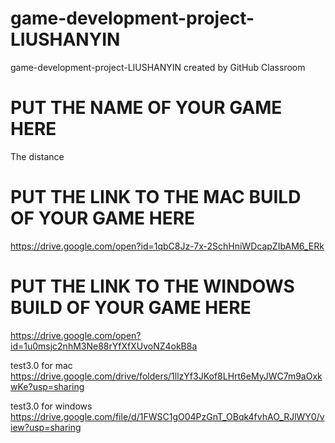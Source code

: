 # game-development-project-LIUSHANYIN
game-development-project-LIUSHANYIN created by GitHub Classroom

# PUT THE NAME OF YOUR GAME HERE
The distance
# PUT THE LINK TO THE MAC BUILD OF YOUR GAME HERE
https://drive.google.com/open?id=1qbC8Jz-7x-2SchHniWDcapZIbAM6_ERk
# PUT THE LINK TO THE WINDOWS BUILD OF YOUR GAME HERE
https://drive.google.com/open?id=1u0msjc2nhM3Ne88rYfXfXUvoNZ4okB8a

test3.0 for mac
https://drive.google.com/drive/folders/1llzYf3JKof8LHrt6eMyJWC7m9aOxkwKe?usp=sharing

test3.0 for windows
https://drive.google.com/file/d/1FWSC1gO04PzGnT_OBqk4fvhAO_RJlWY0/view?usp=sharing